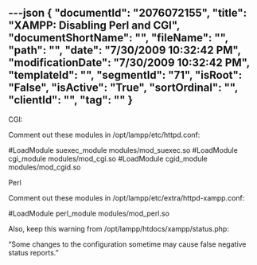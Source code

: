 ---json
{
  "documentId": "2076072155",
  "title": "XAMPP: Disabling Perl and CGI",
  "documentShortName": "",
  "fileName": "",
  "path": "",
  "date": "7/30/2009 10:32:42 PM",
  "modificationDate": "7/30/2009 10:32:42 PM",
  "templateId": "",
  "segmentId": "71",
  "isRoot": "False",
  "isActive": "True",
  "sortOrdinal": "",
  "clientId": "",
  "tag": ""
}
---

CGI:

Comment out these modules in /opt/lampp/etc/httpd.conf:

#LoadModule suexec_module modules/mod_suexec.so
#LoadModule cgi_module modules/mod_cgi.so
#LoadModule cgid_module modules/mod_cgid.so

Perl

Comment out these modules in /opt/lampp/etc/extra/httpd-xampp.conf:

#LoadModule perl_module        modules/mod_perl.so

Also, keep this warning from /opt/lampp/htdocs/xampp/status.php:

“Some changes to the configuration sometime may cause false negative status reports.”
